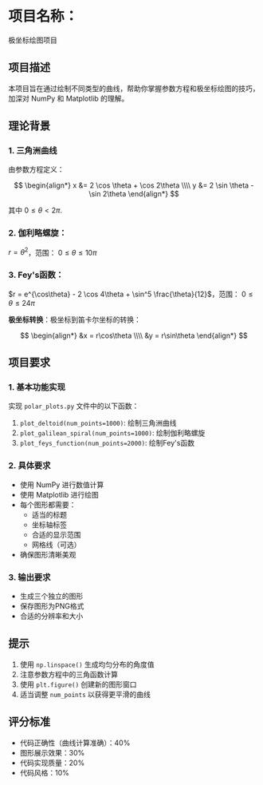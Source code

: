 # 项目名称：
极坐标绘图项目

## 项目描述
本项目旨在通过绘制不同类型的曲线，帮助你掌握参数方程和极坐标绘图的技巧，加深对 NumPy 和 Matplotlib 的理解。

## 理论背景

### 1. 三角洲曲线
由参数方程定义：

  $$
 \begin{align*}
 x &= 2 \cos \theta + \cos 2\theta \\\\
 y &= 2 \sin \theta - \sin 2\theta
 \end{align*}
 $$ 

其中 $0 \leq \theta < 2\pi$.

### 2. 伽利略螺旋：
$r = \theta^2$，范围： $0 \leq \theta \leq 10\pi$
### 3. Fey's函数：
$r = e^{\cos\theta} - 2 \cos 4\theta + \sin^5 \frac{\theta}{12}$，范围： $0 \leq \theta \leq 24\pi$

**极坐标转换**：极坐标到笛卡尔坐标的转换：

 $$
 \begin{align*}
 &x = r\cos\theta \\\\
&y = r\sin\theta
 \end{align*}
 $$ 


## 项目要求

### 1. 基本功能实现
实现 `polar_plots.py` 文件中的以下函数：

1. `plot_deltoid(num_points=1000)`: 绘制三角洲曲线
2. `plot_galilean_spiral(num_points=1000)`: 绘制伽利略螺旋
3. `plot_feys_function(num_points=2000)`: 绘制Fey's函数

### 2. 具体要求
- 使用 NumPy 进行数值计算
- 使用 Matplotlib 进行绘图
- 每个图形都需要：
  - 适当的标题
  - 坐标轴标签
  - 合适的显示范围
  - 网格线（可选）
- 确保图形清晰美观

### 3. 输出要求
- 生成三个独立的图形
- 保存图形为PNG格式
- 合适的分辨率和大小

## 提示
1. 使用 `np.linspace()` 生成均匀分布的角度值
2. 注意参数方程中的三角函数计算
3. 使用 `plt.figure()` 创建新的图形窗口
4. 适当调整 `num_points` 以获得更平滑的曲线

## 评分标准
- 代码正确性（曲线计算准确）：40%
- 图形展示效果：30%
- 代码实现质量：20%
- 代码风格：10%

